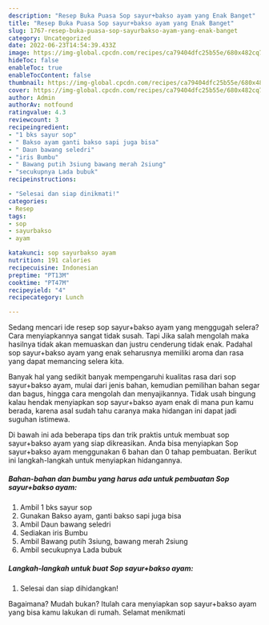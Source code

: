 ```yaml
---
description: "Resep Buka Puasa Sop sayur+bakso ayam yang Enak Banget"
title: "Resep Buka Puasa Sop sayur+bakso ayam yang Enak Banget"
slug: 1767-resep-buka-puasa-sop-sayurbakso-ayam-yang-enak-banget
category: Uncategorized
date: 2022-06-23T14:54:39.433Z
image: https://img-global.cpcdn.com/recipes/ca79404dfc25b55e/680x482cq70/sop-sayurbakso-ayam-foto-resep-utama.jpg
hideToc: false
enableToc: true
enableTocContent: false
thumbnail: https://img-global.cpcdn.com/recipes/ca79404dfc25b55e/680x482cq70/sop-sayurbakso-ayam-foto-resep-utama.jpg
cover: https://img-global.cpcdn.com/recipes/ca79404dfc25b55e/680x482cq70/sop-sayurbakso-ayam-foto-resep-utama.jpg
author: Admin
authorAv: notfound
ratingvalue: 4.3
reviewcount: 3
recipeingredient:
- "1 bks sayur sop"
- " Bakso ayam ganti bakso sapi juga bisa"
- " Daun bawang seledri"
- "iris Bumbu"
- " Bawang putih 3siung bawang merah 2siung"
- "secukupnya Lada bubuk"
recipeinstructions:

- "Selesai dan siap dinikmati!"
categories:
- Resep
tags:
- sop
- sayurbakso
- ayam

katakunci: sop sayurbakso ayam 
nutrition: 191 calories
recipecuisine: Indonesian
preptime: "PT13M"
cooktime: "PT47M"
recipeyield: "4"
recipecategory: Lunch

---
```



Sedang mencari ide resep sop sayur+bakso ayam yang menggugah selera? Cara menyiapkannya sangat tidak susah. Tapi Jika salah mengolah maka hasilnya tidak akan memuaskan dan justru cenderung tidak enak. Padahal sop sayur+bakso ayam yang enak seharusnya memiliki aroma dan rasa yang dapat memancing selera kita.


Banyak hal yang sedikit banyak mempengaruhi kualitas rasa dari sop sayur+bakso ayam, mulai dari jenis bahan, kemudian pemilihan bahan segar dan bagus, hingga cara mengolah dan menyajikannya. Tidak usah bingung kalau hendak menyiapkan sop sayur+bakso ayam enak di mana pun kamu berada, karena asal sudah tahu caranya maka hidangan ini dapat jadi suguhan istimewa.




Di bawah ini ada beberapa tips dan trik praktis untuk membuat sop sayur+bakso ayam yang siap dikreasikan. Anda bisa menyiapkan Sop sayur+bakso ayam menggunakan 6 bahan dan 0 tahap pembuatan. Berikut ini langkah-langkah untuk menyiapkan hidangannya.

<!--inarticleads1-->

##### Bahan-bahan dan bumbu yang harus ada untuk pembuatan Sop sayur+bakso ayam:

1. Ambil 1 bks sayur sop
1. Gunakan  Bakso ayam, ganti bakso sapi juga bisa
1. Ambil  Daun bawang seledri
1. Sediakan iris Bumbu
1. Ambil  Bawang putih 3siung, bawang merah 2siung
1. Ambil secukupnya Lada bubuk




<!--inarticleads2-->

##### Langkah-langkah untuk buat Sop sayur+bakso ayam:


1. Selesai dan siap dihidangkan!



Bagaimana? Mudah bukan? Itulah cara menyiapkan sop sayur+bakso ayam yang bisa kamu lakukan di rumah. Selamat menikmati
